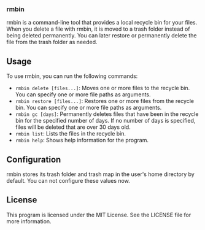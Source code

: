 ### rmbin
rmbin is a command-line tool that provides a local recycle bin for your files. When you delete a file with rmbin, it is moved to a trash folder instead of being deleted permanently. You can later restore or permanently delete the file from the trash folder as needed.

## Usage
To use rmbin, you can run the following commands:

- `rmbin delete [files...]`: Moves one or more files to the recycle bin. You can specify one or more file paths as arguments.
- `rmbin restore [files...]`: Restores one or more files from the recycle bin. You can specify one or more file paths as arguments.
- `rmbin gc [days]`: Permanently deletes files that have been in the recycle bin for the specified number of days. If no number of days is specified, files will be deleted that are over 30 days old.
- `rmbin list`: Lists the files in the recycle bin.
- `rmbin help`: Shows help information for the program.

## Configuration
rmbin stores its trash folder and trash map in the user's home directory by default. You can not configure these values now.

## License
This program is licensed under the MIT License. See the LICENSE file for more information.